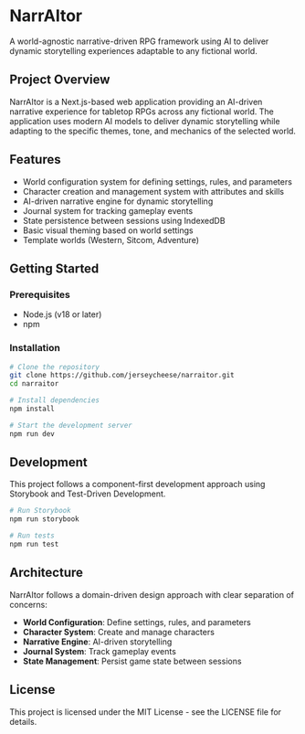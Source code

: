 # NarrAItor

A world-agnostic narrative-driven RPG framework using AI to deliver dynamic storytelling experiences adaptable to any fictional world.

## Project Overview

NarrAItor is a Next.js-based web application providing an AI-driven narrative experience for tabletop RPGs across any fictional world. The application uses modern AI models to deliver dynamic storytelling while adapting to the specific themes, tone, and mechanics of the selected world.

## Features

- World configuration system for defining settings, rules, and parameters
- Character creation and management system with attributes and skills
- AI-driven narrative engine for dynamic storytelling
- Journal system for tracking gameplay events
- State persistence between sessions using IndexedDB
- Basic visual theming based on world settings
- Template worlds (Western, Sitcom, Adventure)

## Getting Started

### Prerequisites

- Node.js (v18 or later)
- npm

### Installation

```bash
# Clone the repository
git clone https://github.com/jerseycheese/narraitor.git
cd narraitor

# Install dependencies
npm install

# Start the development server
npm run dev
```

## Development

This project follows a component-first development approach using Storybook and Test-Driven Development.

```bash
# Run Storybook
npm run storybook

# Run tests
npm run test
```

## Architecture

NarrAItor follows a domain-driven design approach with clear separation of concerns:

- **World Configuration**: Define settings, rules, and parameters
- **Character System**: Create and manage characters
- **Narrative Engine**: AI-driven storytelling
- **Journal System**: Track gameplay events
- **State Management**: Persist game state between sessions

## License

This project is licensed under the MIT License - see the LICENSE file for details.
